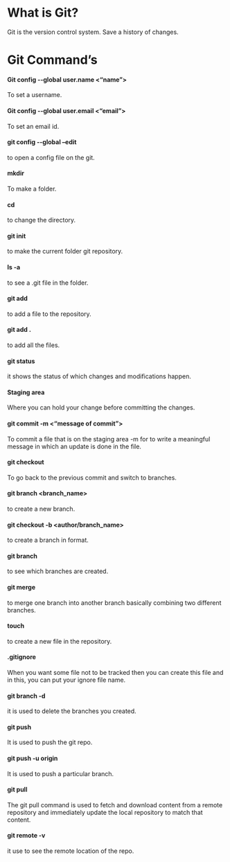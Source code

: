# What is Git? 
Git is the version control system. Save a history of changes.

# Git Command’s
#### Git config --global user.name <“name”>
To set a username.

#### Git config --global user.email <“email”>
To set an email id.

#### git config --global –edit
to open a config file on the git.

#### mkdir <folder name>
To make a folder.

#### cd <foldername>
to change the directory.

#### git init
to make the current folder git repository. 

#### ls -a
to see a .git file in the folder. 

#### git add <filename>
to add a file to the repository.

#### git add .
to add all the files. 

#### git status
it shows the status of which changes and modifications happen. 

#### Staging area
Where you can hold your change before committing the changes. 

#### git commit -m <“message of commit”>
To commit a file that is on the staging area -m for to write a meaningful message in which an update is done in the file.

#### git checkout <hashcode or branch name>
To go back to the previous commit and switch to branches.

#### git branch <branch_name>
to create a new branch.

#### git checkout -b <author/branch_name>
to create a branch in format.

#### git branch
to see which branches are created.

#### git merge <branch name>
to merge one branch into another branch basically combining two different branches.

#### touch <filename>
to create a new file in the repository.

#### .gitignore
When you want some file not to be tracked then you can create this file and in this, you can put your ignore file name.

#### git branch -d <branch name>
it is used to delete the branches you created.

#### git push 
It is used to push the git repo.

#### git push -u origin <branch name>
It is used to push a particular branch.

#### git pull
The git pull command is used to fetch and download content from a remote repository and immediately update the local repository to match that content.

#### git remote -v 
it use to see the remote location of the repo.
